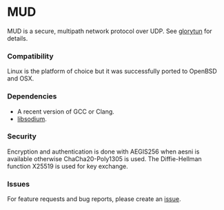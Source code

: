 # MUD

MUD is a secure, multipath network protocol over UDP.
See [glorytun](https://github.com/angt/glorytun) for details.

### Compatibility

Linux is the platform of choice but it was successfully ported to OpenBSD and OSX.

### Dependencies

 * A recent version of GCC or Clang.
 * [libsodium](https://github.com/jedisct1/libsodium).

### Security

Encryption and authentication is done with AEGIS256 when aesni is available otherwise ChaCha20-Poly1305 is used.
The Diffie-Hellman function X25519 is used for key exchange.

### Issues

For feature requests and bug reports, please create an [issue](https://github.com/angt/mud/issues).
